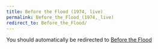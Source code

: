 ```yaml
---
title: Before the Flood (1974, live)
permalink: Before_the_Flood_(1974,_live)
redirect_to: Before_the_Flood/
---
```


You should automatically be redirected to [Before the Flood](Before_the_Flood/)
